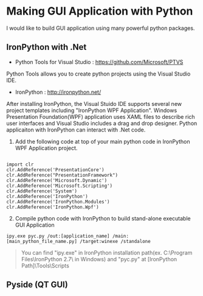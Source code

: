 # Making GUI Application with Python
I would like to build GUI application using many powerful python packages.

## IronPython with .Net
* Python Tools for Visual Studio : https://github.com/Microsoft/PTVS

Python Tools allows you to create python projects using the Visual Studio IDE. 

* IronPython : http://ironpython.net/

After installing IronPython, the Visual Stuido IDE supports several new project templates including "IronPython WPF Application".
Windows Presentation Foundation(WPF) application uses XAML files to describe rich user interfaces and 
Visual Studio includes a drag and drop designer. Python applicaiton with IronPython can interact with .Net code.

1) Add the following code at top of your main python code in IronPython WPF Application project.
~~~~{.python}

import clr
clr.AddReference('PresentationCore')
clr.AddReference("PresentationFramework")
clr.AddReference('Microsoft.Dynamic')
clr.AddReference('Microsoft.Scripting')
clr.AddReference('System')
clr.AddReference('IronPython')
clr.AddReference('IronPython.Modules')
clr.AddReference('IronPython.Wpf')

~~~~

2) Compile python code with IronPython to build stand-alone executable GUI Application

~~~~
ipy.exe pyc.py /out:[application_name] /main:[main_python_file_name.py] /target:winexe /standalone
~~~~

> You can find "ipy.exe" in IronPython installation path(ex. C:\Program Files\IronPython 2.7\ in Windows) and "pyc.py" at [IronPython Path]\Tools\Scripts


## Pyside (QT GUI)

